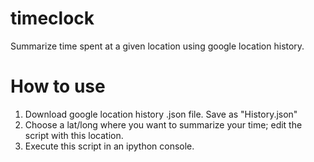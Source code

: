 # timeclock
Summarize time spent at a given location using google location history.

# How to use

1. Download google location history .json file.  Save as "History.json"
2. Choose a lat/long where you want to summarize your time; edit the script with this location.
3. Execute this script in an ipython console.
